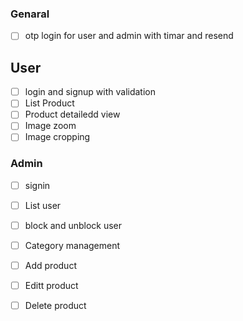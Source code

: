 ### Genaral
- [ ] otp login for user and admin with timar and resend

## User
- [ ] login and signup with validation
- [ ] List Product
- [ ] Product detailedd view
- [ ] Image zoom
- [ ] Image cropping

### Admin
- [ ] signin
- [ ] List user
- [ ] block and unblock user
- [ ] Category management
- [ ] Add product
- [ ] Editt product
- [ ] Delete product

